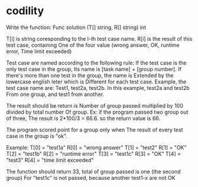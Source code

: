 # codility

Write the function:
Func solution (T[] string, R[] string) int

T[i] is string coresponding to the I-th test case name.
R[i] is the result of this test case, containing
One of the four value (wrong answer, OK, runtime error,
Time limit exceeded)

Test case are named according to the following rule:
If the test case is the only test case in the group, 
Its name is [task name] + [group number].
If there's more than one test in the group, the name is
Extended by the lowercase english leter which is
Different for each test case. Example, the test case name are:
Test1, test2a, test2b. In this example, test2a and test2b 
From one group, and test1 from another.

The result should be return is
Number of group passed multiplied by 100 divided by total number 
Of group. Ex: if the program passed two group out of three,
The result is 2*100/3 = 66.6. so the return value is 66.

The program scored point for a group only when
The result of every test case in the group is "ok".

Example:
T[0] = "test1a"   R[0] = "wrong answer"
T[1] = "test2"    R[1] = "OK"
T[2] = "test1b"   R[2] = "runtime error"
T[3] = "test1c"   R[3] = "OK"
T[4] = "test3"    R[4] = "time limit exceeded"

The function should return 33, total of group passed is one (the second group)
For "test1c" is not passed, because another test1-x are not OK
